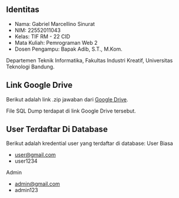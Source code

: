 ## Identitas

- Nama: Gabriel Marcellino Sinurat
- NIM: 22552011043
- Kelas: TIF RM - 22 CID
- Mata Kuliah: Pemrograman Web 2
- Dosen Pengampu: Bapak Adib, S.T., M.Kom.

Departemen Teknik Informatika, Fakultas Industri Kreatif, Universitas Teknologi Bandung.

## Link Google Drive

Berikut adalah link .zip jawaban dari [Google Drive](https://drive.google.com/drive/folders/1fZhkjFW8TYCDkCbC2eDJEF8Axu7SHfWc?usp=sharing).

File SQL Dump terdapat di link Google Drive tersebut.

## User Terdaftar Di Database

Berikut adalah kredential user yang terdaftar di database:
User Biasa
- user@gmail.com
- user1234

Admin
- admin@gmail.com
- admin123
